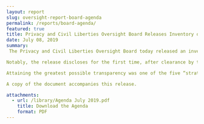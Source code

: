 ```yaml
---
layout: report
slug: oversight-report-board-agenda
permalink: /reports/board-agenda/
featured: true
title: Privacy and Civil Liberties Oversight Board Releases Inventory of Active Oversight Projects and Other Initiatives
date: July 08, 2019 
summary: 
 The Privacy and Civil Liberties Oversight Board today released an inventory of its active oversight projects and other initiatives.  

Notably, the release discloses for the first time, after clearance by the agency, the subject of the Board’s “deep dive” review of a classified activity conducted by the NSA.  The inventory also describes several previously unannounced projects approved by the Board in early 2017.

Attaining the greatest possible transparency was one of the five “strategic goals” in the Board’s 2019-2022 Strategic Plan.  To achieve that goal, the Board committed in the Plan that it would “seek to identify publicly the subjects of its oversight reviews.”  This release fulfills that goal.  It reflects the Board’s commitment to giving the public and other stakeholders the greatest possible insight into the Board’s work, consistent with the need to protect classified information and with other applicable law.  The Board intends to update the inventory biannually.

A copy of the document accompanies this release.

attachments:
  - url: /library/Agenda July 2019.pdf
    title: Download the Agenda
    format: PDF
---
```

